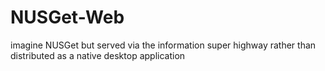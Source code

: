 # NUSGet-Web
imagine NUSGet but served via the information super highway rather than distributed as a native desktop application
